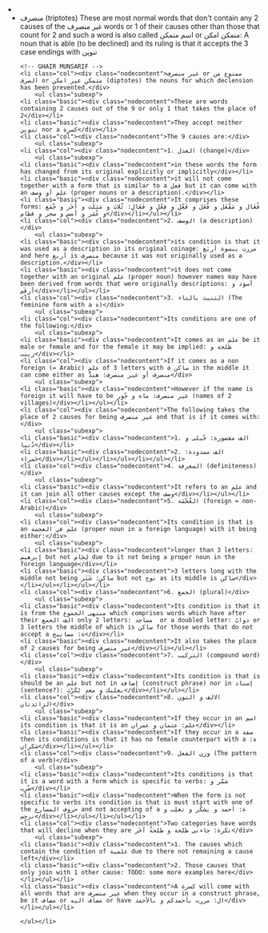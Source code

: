 <li class="basic 13"><ul>
	<!-- MUNSARIF Start of #13 -->
    <li class="basic"><div class="nodecontent">منصرف (triptotes) These are most normal words that don't contain any 2 causes of the غير منصرف words or 1 of their causes other than those that count for 2 and such a word is also called اسم متمكن or متمكن امكن: A noun that is able (to be declined) and its ruling is that it accepts the 3 case endings with تنوين</div></li>
    

	<!-- GHAIR MUNSARIF -->
	<li class="col"><div class="nodecontent">غير منصرف or ممنوع من الصرف or متمكن غير امكن (diptotes) the nouns for which declension has been prevented.</div>
		<ul class="subexp">
	<li class="basic"><div class="nodecontent">These are words containing 2 causes out of the 9 or only 1 that takes the place of 2</div></li>
	<li class="basic"><div class="nodecontent">They accept neither تنوين nor a كسرة</div></li>
	<li class="col"><div class="nodecontent">The 9 causes are:</div>
		<ul class="subexp">
	<li class="col"><div class="nodecontent">1. العدل (change)</div>
		<ul class="subexp">
	<li class="basic"><div class="nodecontent">in these words the form has changed from its original explicitly or implicitly</div></li>
	<li class="basic"><div class="nodecontent">it will not come together with a form that is similar to a فعل but it can come with an علم أو وصف (proper nouns or a description).</div></li>
	<li class="basic"><div class="nodecontent">It comprises these forms: فُعَال و مَفْعَل و فُعَل و فَعْلِ و فِعْلِ و فَعَالِ: ثُلاث و مَثلَث و أُخَر و جُمَع و عُمَر و أمس و سحر و قطام</div></li></ul></li>
	<li class="col"><div class="nodecontent">2. الوصف (a description)</div>
		<ul class="subexp">
	<li class="basic"><div class="nodecontent">its condition is that it was used as a description in its original coinage: مررت بنسوة أربَع and here أربع is منصرف because it was not originally used as a description.</div></li>
	<li class="basic"><div class="nodecontent">it does not come together with an original علم (proper noun) however names may have been derived from words that were originally descriptions: أسوَد و أرقَم</div></li></ul></li>
	<li class="col"><div class="nodecontent">3. التنيث بالتاء (The feminine form with a ة)</div>
		<ul class="subexp">
	<li class="col"><div class="nodecontent">Its conditions are one of the following:</div>
		<ul class="subexp">
	<li class="basic"><div class="nodecontent">It comes as an علم be it male or female and for the female it may be implied: طلحة و زينب</div></li>
	<li class="col"><div class="nodecontent">If it comes as a non foreign (= Arabic) علم of 3 letters with a ساكن in the middle it can come either as منصرف أو غير منصرف: هندٌُ</div>
		<ul class="subexp">
	<li class="basic"><div class="nodecontent">However if the name is foreign it will have to be غير منصرف: ماه و جُور (names of 2 villages)</div></li></ul></li>
	<li class="col"><div class="nodecontent">The following takes the place of 2 causes for being غير منصرف and that is if it comes with:</div>
		<ul class="subexp">
	<li class="basic"><div class="nodecontent">1. الف مقصورة: حُبلى و دُنيا</div></li>
	<li class="basic"><div class="nodecontent">2. الف ممدودة: حَمراء</div></li></ul></li></ul></li></ul></li>
	<li class="col"><div class="nodecontent">4. المعرفة (definiteness)</div>
		<ul class="subexp">
	<li class="basic"><div class="nodecontent">It refers to an علم and it can join all other causes except the وصف</div></li></ul></li>
	<li class="col"><div class="nodecontent">5. العُجْمَة (foreign = non-Arabic)</div>
		<ul class="subexp">
	<li class="col"><div class="nodecontent">Its condition is that is an علم في العجمة (proper noun in a foreign language) with it being either:</div>
		<ul class="subexp">
	<li class="basic"><div class="nodecontent">longer than 3 letters: إبرهيم but not لِجَام due to it not being a proper noun in the foreign language</div></li>
	<li class="basic"><div class="nodecontent">3 letters long with the middle not being ساكن: شَتَر but not نوح as its middle is ساكن</div></li></ul></li></ul></li>
	<li class="col"><div class="nodecontent">6. الجمع (plural)</div>
		<ul class="subexp">
	<li class="basic"><div class="nodecontent">Its condition is that it is from the منتهى الجموع which comprises words which have after their الف الجمع only 2 letters: مساجد  or a doubled letter: دوابّ or 3 letters the middle of which is ساكن for those words that do not accept a ة: مصابيح</div></li>
	<li class="basic"><div class="nodecontent">It also takes the place of 2 causes for being غير منصرف</div></li></ul></li>
	<li class="col"><div class="nodecontent">7. التركيب (compound word)</div>
		<ul class="subexp">
	<li class="basic"><div class="nodecontent">Its condition is that is should be an علم but not in إضافة (construct phrase) nor in إسناد (sentence?): بعلبك و معدِ يْكَرُبَ</div></li></ul></li>
	<li class="col"><div class="nodecontent">8. الالف و النون الزائدتان</div>
		<ul class="subexp">
	<li class="basic"><div class="nodecontent">If they occur in an اسم its condition is that it is an علم: عثمان و عمران</div></li>
	<li class="basic"><div class="nodecontent">If they occur in a صفة then its conditions is that it has no female counterpart with a ة: سَكران</div></li></ul></li>
	<li class="col"><div class="nodecontent">9. وزن الفعل (The pattern of a verb)</div>
		<ul class="subexp">
	<li class="basic"><div class="nodecontent">Its conditions is that it is a word with a form which is specific to verbs: شمّر و ضُرب</div></li>
	<li class="basic"><div class="nodecontent">When the form is not specific to verbs its condition is that is must start with one of the حروف المضارع and not accepting of a ة: أحمد و يشكُر و تغلِب و نرجِس</div></li></ul></li></ul></li>
	<li class="col"><div class="nodecontent">Two categories have words that will decline when they are نكرة: جاءني طلحة و طلحةٌ آخَر</div>
		<ul class="subexp">
	<li class="basic"><div class="nodecontent">1. The causes which contain the condition of علمية due to there not remaining a cause left</div></li>
	<li class="basic"><div class="nodecontent">2. Those causes that only join with 1 other cause: TODO: some more examples here</div></li></ul></li>
	<li class="basic"><div class="nodecontent">A كسرة will come with all words that are غير منصرف when they occur in a construct phrase, be it مضاف or مضاف اليه or have ال: مررت بأحمدكم و بالأحمد</div></li></ul></li>

	</ul></li>